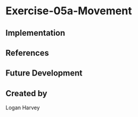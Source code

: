 # Exercise-05a-Movement


## Implementation

## References

## Future Development

## Created by
Logan Harvey